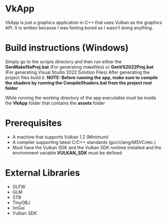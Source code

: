 # VkApp
VkApp is just a graphics application in C++ that uses Vulkan as the graphics API.
It is written because I was feeling bored as I wasn't doing anything.

# Build instructions (Windows)
Simply go to the scripts directory and then run either the **GenMakefileProj.bat** (For generating makefiles) or **GenVS2022Proj.bat** (For generating Visual Studio 2022 Solution Files)
After generating the project files build it. 
**NOTE: Before running the app, make sure to compile the shaders by running the CompileShaders.bat from the project root folder**

While running the working directory of the app executable must be inside the **VkApp** folder that contains the **assets** folder

# Prerequisites
 - A machine that supports Vulkan 1.2 (Minimum)
 - A compiler supporting latest C/C++ standards (gcc/clang/MSVC/etc.)
 - Must have the Vulkan SDK and the Vulkan SDK runtime installed and the environment variable **VULKAN_SDK** must be defined

# External Libraries
 - GLFW
 - GLM
 - STB
 - TinyOBJ
 - ImGui
 - Vulkan SDK
